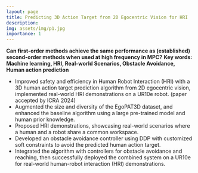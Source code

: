 ```yaml
---
layout: page
title: Predicting 3D Action Target from 2D Egocentric Vision for HRI
description: 
img: assets/img/p1.jpg
importance: 1
---
```

**Can first-order methods achieve the same performance as (established) second-order methods when used at high frequency in MPC?**
**Key words: Machine learning, HRI, Real-world Scenarios, Obstacle Avoidance, Human action prediction**

- Improved safety and efficiency in Human Robot Interaction (HRI) with a 3D human action target prediction algorithm from 2D egocentric vision, implemented real-world HRI demonstrations on a UR10e robot. (paper accepted by ICRA 2024)
- Augmented the size and diversity of the EgoPAT3D dataset, and enhanced the baseline algorithm using a large pre-trained model and human prior knowledge.
- Proposed HRI demonstrations, showcasing real-world scenarios where a human and a robot share a common workspace.
- Developed an obstacle avoidance controller using DDP with customized soft constraints to avoid the predicted human action target.
- Integrated the algorithm with controllers for obstacle avoidance and reaching, then successfully deployed the combined system on a UR10e for real-world human-robot interaction (HRI) demonstrations.
